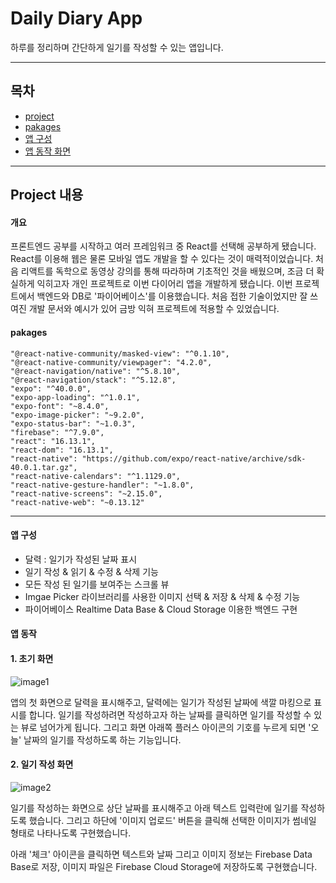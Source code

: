 # Daily Diary App

하루를 정리하며 간단하게 일기를 작성할 수 있는 앱입니다.

---

## 목차

- [project](#project-내용)
- [pakages](#pakages)
- [앱 구성](#앱-구성)
- [앱 동작 화면](#앱-동작-화면)

---

## Project 내용

#### 개요

프론트엔드 공부를 시작하고 여러 프레임워크 중 React를 선택해 공부하게 됐습니다. React를 이용해 웹은 물론 모바일 앱도 개발을 할 수 있다는 것이 매력적이었습니다. 처음 리액트를 독학으로 동영상 강의를 통해 따라하며 기초적인 것을 배웠으며, 조금 더 확실하게 익히고자 개인 프로젝트로 이번 다이어리 앱을 개발하게 됐습니다. 이번 프로젝트에서 백엔드와 DB로 '파이어베이스'를 이용했습니다. 처음 접한 기술이었지만 잘 쓰여진 개발 문서와 예시가 있어 금방 익혀 프로젝트에 적용할 수 있었습니다.

#### pakages

```
"@react-native-community/masked-view": "^0.1.10",
"@react-native-community/viewpager": "4.2.0",
"@react-navigation/native": "^5.8.10",
"@react-navigation/stack": "^5.12.8",
"expo": "^40.0.0",
"expo-app-loading": "^1.0.1",
"expo-font": "~8.4.0",
"expo-image-picker": "~9.2.0",
"expo-status-bar": "~1.0.3",
"firebase": "^7.9.0",
"react": "16.13.1",
"react-dom": "16.13.1",
"react-native": "https://github.com/expo/react-native/archive/sdk-40.0.1.tar.gz",
"react-native-calendars": "^1.1129.0",
"react-native-gesture-handler": "~1.8.0",
"react-native-screens": "~2.15.0",
"react-native-web": "~0.13.12"
```

---

#### 앱 구성

- 달력 : 일기가 작성된 날짜 표시
- 일기 작성 & 읽기 & 수정 & 삭제 기능
- 모든 작성 된 일기를 보여주는 스크롤 뷰
- Imgae Picker 라이브러리를 사용한 이미지 선택 & 저장 & 삭제 & 수정 기능
- 파이어베이스 Realtime Data Base & Cloud Storage 이용한 백엔드 구현



#### 앱 동작


#### 1. 초기 화면

![image1](https://user-images.githubusercontent.com/60888056/103906523-5f644e80-5143-11eb-861f-f7932b165d96.jpg)

앱의 첫 화면으로 달력을 표시해주고, 달력에는 일기가 작성된 날짜에 색깔 마킹으로 표시를 합니다. 일기를 작성하려면 작성하고자 하는 날짜를 클릭하면 일기를 작성할 수 있는 뷰로 넘어가게 됩니다. 그리고 화면 아래쪽 플러스 아이콘의 기호를 누르게 되면 '오늘' 날짜의 일기를 작성하도록 하는 기능입니다.

#### 2. 일기 작성 화면

![image2](https://user-images.githubusercontent.com/60888056/103906522-5ecbb800-5143-11eb-8993-4e23f0ff1924.jpg)

일기를 작성하는 화면으로 상단 날짜를 표시해주고 아래 텍스트 입력란에 일기를 작성하도록 했습니다. 그리고 하단에 '이미지 업로드' 버튼을 클릭해 선택한 이미지가 썸네일 형태로 나타나도록 구현했습니다. 

아래 '체크' 아이콘을 클릭하면 텍스트와 날짜 그리고 이미지 정보는 Firebase Data Base로 저장, 이미지 파일은 Firebase Cloud Storage에 저장하도록 구현했습니다.


